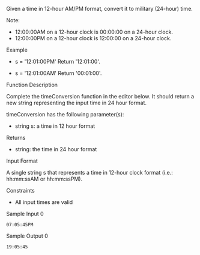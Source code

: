 Given a time in 12-hour AM/PM format, convert it to military (24-hour) time.

Note: 
- 12:00:00AM on a 12-hour clock is 00:00:00 on a 24-hour clock.
- 12:00:00PM on a 12-hour clock is 12:00:00 on a 24-hour clock.

Example
- s = '12:01:00PM'
Return '12:01:00'.

- s = '12:01:00AM'
Return '00:01:00'.

Function Description

Complete the timeConversion function in the editor below. It should return a new string representing the input time in 24 hour format.

timeConversion has the following parameter(s):

- string s: a time in 12 hour format

Returns

- string: the time in 24 hour format

Input Format

A single string s that represents a time in 12-hour clock format (i.e.: hh:mm:ssAM or hh:mm:ssPM).

Constraints

- All input times are valid

Sample Input 0

    07:05:45PM
Sample Output 0

    19:05:45